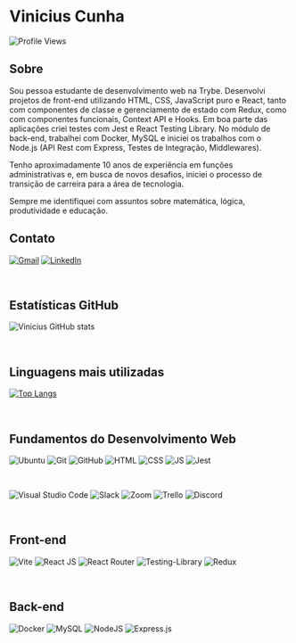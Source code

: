 # Vinicius Cunha
![Profile Views](https://komarev.com/ghpvc/?username=cunhavcs&color=blue&style=flat-square)


## Sobre

Sou pessoa estudante de desenvolvimento web na Trybe. Desenvolvi projetos de front-end utilizando HTML, CSS, JavaScript puro e React, tanto com componentes de classe e gerenciamento de estado com Redux, como com componentes funcionais, Context API e Hooks. Em boa parte das aplicações criei testes com Jest e React Testing Library. No módulo de back-end, trabalhei com Docker, MySQL e iniciei os trabalhos com o Node.js (API Rest com Express, Testes de Integração, Middlewares).

Tenho aproximadamente 10 anos de experiência em funções administrativas e, em busca de novos desafios, iniciei o processo de transição de carreira para a área de tecnologia. 

Sempre me identifiquei com assuntos sobre matemática, lógica, produtividade e educação.


## Contato

<a href="mailto:cunha.vcs@gmail.com">![Gmail](https://img.shields.io/badge/Gmail-D14836?style=for-the-badge&logo=gmail&logoColor=white)</a>
<a href="https://www.linkedin.com/in/vinicius-cs-cunha/">![LinkedIn](https://img.shields.io/badge/LinkedIn-0077B5?style=for-the-badge&logo=linkedin&logoColor=white)</a>

&nbsp;

## Estatísticas GitHub

![Vinicius GitHub stats](https://github-readme-stats.vercel.app/api?username=cunhavcs&hide=contribs,issues&count_private=true&show_icons=true&theme=dark&hide_title=true)


&nbsp;

## Linguagens mais utilizadas

[![Top Langs](https://github-readme-stats.vercel.app/api/top-langs/?username=cunhavcs&layout=compact&theme=dark)](https://github.com/cunhavcs/github-readme-stats)

&nbsp;

## Fundamentos do Desenvolvimento Web

![Ubuntu](https://img.shields.io/badge/Ubuntu-E95420?style=for-the-badge&logo=ubuntu&logoColor=white)
![Git](https://img.shields.io/badge/git-%23F05033.svg?style=for-the-badge&logo=git&logoColor=white)
![GitHub](https://img.shields.io/badge/github-%23121011.svg?style=for-the-badge&logo=github&logoColor=white)
![HTML](https://img.shields.io/badge/HTML5-E34F26?style=for-the-badge&logo=html5&logoColor=white)
![CSS](https://img.shields.io/badge/CSS3-1572B6?style=for-the-badge&logo=css3&logoColor=white)
![JS](https://img.shields.io/badge/JavaScript-F7DF1E?style=for-the-badge&logo=javascript&logoColor=black)
![Jest](https://img.shields.io/badge/-jest-%23C21325?style=for-the-badge&logo=jest&logoColor=white)

&nbsp;

![Visual Studio Code](https://img.shields.io/badge/Visual%20Studio%20Code-0078d7.svg?style=for-the-badge&logo=visual-studio-code&logoColor=white)
![Slack](https://img.shields.io/badge/Slack-4A154B?style=for-the-badge&logo=slack&logoColor=white)
![Zoom](https://img.shields.io/badge/Zoom-2D8CFF?style=for-the-badge&logo=zoom&logoColor=white)
![Trello](https://img.shields.io/badge/Trello-%23026AA7.svg?style=for-the-badge&logo=Trello&logoColor=white)
![Discord](https://img.shields.io/badge/Discord-%235865F2.svg?style=for-the-badge&logo=discord&logoColor=white)

&nbsp;

## Front-end

![Vite](https://img.shields.io/badge/vite-%23646CFF.svg?style=for-the-badge&logo=vite&logoColor=white)
![React JS](https://img.shields.io/badge/React-20232A?style=for-the-badge&logo=react&logoColor=61DAFB)
![React Router](https://img.shields.io/badge/React_Router-CA4245?style=for-the-badge&logo=react-router&logoColor=white)
![Testing-Library](https://img.shields.io/badge/-TestingLibrary-%23E33332?style=for-the-badge&logo=testing-library&logoColor=white)
![Redux](https://img.shields.io/badge/Redux-593D88?style=for-the-badge&logo=redux&logoColor=white)


&nbsp;

## Back-end

![Docker](https://img.shields.io/badge/docker-%230db7ed.svg?style=for-the-badge&logo=docker&logoColor=white)
![MySQL](https://img.shields.io/badge/MySQL-00000F?style=for-the-badge&logo=mysql&logoColor=white)
![NodeJS](https://img.shields.io/badge/node.js-6DA55F?style=for-the-badge&logo=node.js&logoColor=white)
![Express.js](https://img.shields.io/badge/express.js-%23404d59.svg?style=for-the-badge&logo=express&logoColor=%2361DAFB)